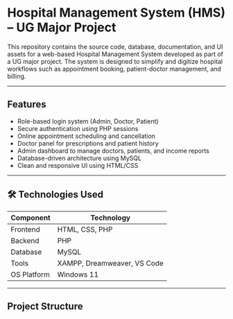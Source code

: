 # Hospital Management System (HMS) – UG Major Project

This repository contains the source code, database, documentation, and UI assets for a web-based Hospital Management System developed as part of a UG major project. The system is designed to simplify and digitize hospital workflows such as appointment booking, patient-doctor management, and billing.

---

## Features

- Role-based login system (Admin, Doctor, Patient)
- Secure authentication using PHP sessions
- Online appointment scheduling and cancellation
- Doctor panel for prescriptions and patient history
- Admin dashboard to manage doctors, patients, and income reports
- Database-driven architecture using MySQL
- Clean and responsive UI using HTML/CSS

---

## 🛠 Technologies Used

| Component     | Technology              |
|---------------|--------------------------|
| Frontend      | HTML, CSS, PHP           |
| Backend       | PHP                      |
| Database      | MySQL                    |
| Tools         | XAMPP, Dreamweaver, VS Code |
| OS Platform   | Windows 11               |

---

## Project Structure
